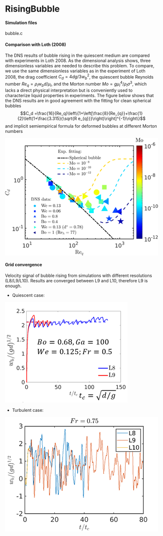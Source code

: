 # RisingBubble
#### Simulation files 
bubble.c

#### Comparison with Loth (2008)
The DNS results of bubble rising in the quiescent medium are compared with experiments in Loth 2008. 
As the dimensional analysis shows, three dimensionless variables are needed to describe this problem. To compare, we use the same dimensionless variables as in the experiment of Loth 2008, the drag coefficient $C_d = {4dg}/{3w_b^2}$, the quiescent bubble Reynolds number $Re_q = {\rho_l w_b d}/{\mu_l}$, and the Morton number ${Mo} = {g\mu_l^4}/{\rho_l\sigma^3}$,
which lacks a direct physical interpretation but is conveniently used to characterize liquid properties in experiments. The figure below shows that the DNS results are in good agreement with the fitting for clean spherical bubbles
$$C_d =\frac{16}{Re_q}\left\{1+\left[\frac{8}{Re_{q}}+\frac{1}{2}\left(1+\frac{3.315}{\sqrt{R e_{q}}}\right)\right]^{-1}\right\}$$
and implicit semiempirical formula for deformed bubbles at different Morton numbers

![Comparison](https://github.com/DeikeLab/RisingBubble/blob/main/Comparison.png)

#### Grid convergence 
Velocity signal of bubble rising from simulations with different resolutions (L8/L9/L10). Results are converged between L9 and L10, therefore L9 is enough.

+ Quiescent case:

![Convergence](https://github.com/DeikeLab/RisingBubble/blob/main/VelSignal.png)

+ Turbulent case:

![Convergence](https://github.com/DeikeLab/RisingBubble/blob/main/VelSignalt.png)
